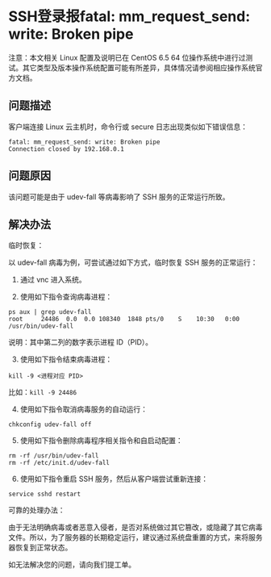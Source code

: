 # SSH登录报fatal: mm_request_send: write: Broken pipe


注意：本文相关 Linux 配置及说明已在 CentOS 6.5 64 位操作系统中进行过测试。其它类型及版本操作系统配置可能有所差异，具体情况请参阅相应操作系统官方文档。

## 问题描述

客户端连接 Linux 云主机时，命令行或 secure 日志出现类似如下错误信息：

```Shell
fatal: mm_request_send: write: Broken pipe
Connection closed by 192.168.0.1
```

## 问题原因

该问题可能是由于 udev-fall 等病毒影响了 SSH 服务的正常运行所致。

## 解决办法

临时恢复：

以 udev-fall 病毒为例，可尝试通过如下方式，临时恢复 SSH 服务的正常运行：

1. 通过 vnc 进入系统。

2. 使用如下指令查询病毒进程：

```Shell
ps aux | grep udev-fall
root     24486  0.0  0.0 108340  1848 pts/0    S    10:30   0:00 /usr/bin/udev-fall
```

说明：其中第二列的数字表示进程 ID（PID）。

3. 使用如下指令结束病毒进程：

```Shell
kill -9 <进程对应 PID>
```

比如：`kill -9 24486`

4. 使用如下指令取消病毒服务的自动运行：

```Shell
chkconfig udev-fall off
```

5. 使用如下指令删除病毒程序相关指令和自启动配置：

```Shell
rm -rf /usr/bin/udev-fall
rm -rf /etc/init.d/udev-fall
```

6. 使用如下指令重启 SSH 服务，然后从客户端尝试重新连接：

```Shell
service sshd restart
```


可靠的处理办法：

由于无法明确病毒或者恶意入侵者，是否对系统做过其它篡改，或隐藏了其它病毒文件。所以，为了服务器的长期稳定运行，建议通过系统盘重置的方式，来将服务器恢复到正常状态。



如无法解决您的问题，请向我们提工单。

